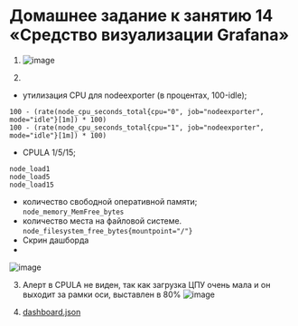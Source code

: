 # Домашнее задание к занятию 14 «Средство визуализации Grafana»

1. ![image](https://github.com/user-attachments/assets/9207b1b1-6914-4e7a-a954-2f9d5748a607)

2.
  - утилизация CPU для nodeexporter (в процентах, 100-idle);
  ```
  100 - (rate(node_cpu_seconds_total{cpu="0", job="nodeexporter", mode="idle"}[1m]) * 100)
  100 - (rate(node_cpu_seconds_total{cpu="1", job="nodeexporter", mode="idle"}[1m]) * 100)
  ```
  - CPULA 1/5/15;
  ```
  node_load1
  node_load5
  node_load15
  ```
  - количество свободной оперативной памяти;
  `node_memory_MemFree_bytes`
  - количество места на файловой системе.
  `node_filesystem_free_bytes{mountpoint="/"}`
  - Скрин дашборда
  - 
![image](https://github.com/user-attachments/assets/f1f07129-5fea-4db1-93be-69a956645ecb)

3. Алерт в CPULA не виден, так как загрузка ЦПУ очень мала и он выходит за рамки оси, выставлен в 80%
   ![image](https://github.com/user-attachments/assets/4991cb5b-f893-4f57-aad0-c4a30725cec2)

4. [dashboard.json](https://github.com/Shchu4ka/monitoring2/blob/main/dashboard.json)

